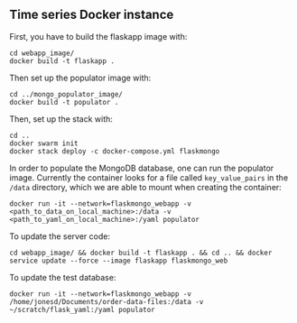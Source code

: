 ## Time series Docker instance

First, you have to build the flaskapp image with:

```
cd webapp_image/
docker build -t flaskapp .
```

Then set up the populator image with:

```
cd ../mongo_populator_image/
docker build -t populator .
```

Then, set up the stack with:

```
cd ..
docker swarm init
docker stack deploy -c docker-compose.yml flaskmongo
```

In order to populate the MongoDB database, one can run the populator image. Currently the container looks for a file called `key_value_pairs` in the `/data` directory, which we are able to mount when creating the container:

```
docker run -it --network=flaskmongo_webapp -v <path_to_data_on_local_machine>:/data -v <path_to_yaml_on_local_machine>:/yaml populator
```

To update the server code:

```
cd webapp_image/ && docker build -t flaskapp . && cd .. && docker service update --force --image flaskapp flaskmongo_web
```

To update the test database:

```
docker run -it --network=flaskmongo_webapp -v /home/jonesd/Documents/order-data-files:/data -v ~/scratch/flask_yaml:/yaml populator
```
